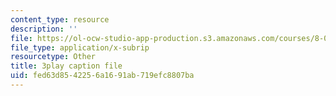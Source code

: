 ```yaml
---
content_type: resource
description: ''
file: https://ol-ocw-studio-app-production.s3.amazonaws.com/courses/8-04-quantum-physics-i-spring-2016/fed63d8542256a1691ab719efc8807ba_jANZxzetPaQ.srt
file_type: application/x-subrip
resourcetype: Other
title: 3play caption file
uid: fed63d85-4225-6a16-91ab-719efc8807ba
---
```

